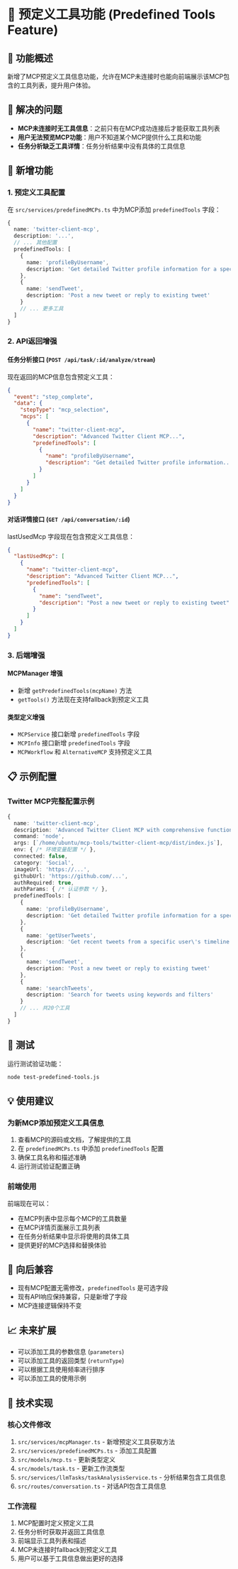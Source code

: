 # 🔧 预定义工具功能 (Predefined Tools Feature)

## 📝 功能概述

新增了MCP预定义工具信息功能，允许在MCP未连接时也能向前端展示该MCP包含的工具列表，提升用户体验。

## 🎯 解决的问题

- **MCP未连接时无工具信息**：之前只有在MCP成功连接后才能获取工具列表
- **用户无法预览MCP功能**：用户不知道某个MCP提供什么工具和功能
- **任务分析缺乏工具详情**：任务分析结果中没有具体的工具信息

## 🚀 新增功能

### 1. 预定义工具配置
在 `src/services/predefinedMCPs.ts` 中为MCP添加 `predefinedTools` 字段：

```typescript
{
  name: 'twitter-client-mcp',
  description: '...',
  // ... 其他配置
  predefinedTools: [
    {
      name: 'profileByUsername',
      description: 'Get detailed Twitter profile information for a specific username'
    },
    {
      name: 'sendTweet',
      description: 'Post a new tweet or reply to existing tweet'
    }
    // ... 更多工具
  ]
}
```

### 2. API返回增强

#### 任务分析接口 (`POST /api/task/:id/analyze/stream`)
现在返回的MCP信息包含预定义工具：

```json
{
  "event": "step_complete",
  "data": {
    "stepType": "mcp_selection",
    "mcps": [
      {
        "name": "twitter-client-mcp",
        "description": "Advanced Twitter Client MCP...",
        "predefinedTools": [
          {
            "name": "profileByUsername",
            "description": "Get detailed Twitter profile information..."
          }
        ]
      }
    ]
  }
}
```

#### 对话详情接口 (`GET /api/conversation/:id`)
lastUsedMcp 字段现在包含预定义工具信息：

```json
{
  "lastUsedMcp": [
    {
      "name": "twitter-client-mcp",
      "description": "Advanced Twitter Client MCP...",
      "predefinedTools": [
        {
          "name": "sendTweet",
          "description": "Post a new tweet or reply to existing tweet"
        }
      ]
    }
  ]
}
```

### 3. 后端增强

#### MCPManager 增强
- 新增 `getPredefinedTools(mcpName)` 方法
- `getTools()` 方法现在支持fallback到预定义工具

#### 类型定义增强
- `MCPService` 接口新增 `predefinedTools` 字段
- `MCPInfo` 接口新增 `predefinedTools` 字段
- `MCPWorkflow` 和 `AlternativeMCP` 支持预定义工具

## 📋 示例配置

### Twitter MCP完整配置示例
```typescript
{
  name: 'twitter-client-mcp',
  description: 'Advanced Twitter Client MCP with comprehensive functionality...',
  command: 'node',
  args: [`/home/ubuntu/mcp-tools/twitter-client-mcp/dist/index.js`],
  env: { /* 环境变量配置 */ },
  connected: false,
  category: 'Social',
  imageUrl: 'https://...',
  githubUrl: 'https://github.com/...',
  authRequired: true,
  authParams: { /* 认证参数 */ },
  predefinedTools: [
    {
      name: 'profileByUsername',
      description: 'Get detailed Twitter profile information for a specific username'
    },
    {
      name: 'getUserTweets',
      description: 'Get recent tweets from a specific user\'s timeline'
    },
    {
      name: 'sendTweet',
      description: 'Post a new tweet or reply to existing tweet'
    },
    {
      name: 'searchTweets',
      description: 'Search for tweets using keywords and filters'
    }
    // ... 共20个工具
  ]
}
```

## 🧪 测试

运行测试验证功能：

```bash
node test-predefined-tools.js
```

## 💡 使用建议

### 为新MCP添加预定义工具信息

1. 查看MCP的源码或文档，了解提供的工具
2. 在 `predefinedMCPs.ts` 中添加 `predefinedTools` 配置
3. 确保工具名称和描述准确
4. 运行测试验证配置正确

### 前端使用

前端现在可以：
- 在MCP列表中显示每个MCP的工具数量
- 在MCP详情页面展示工具列表
- 在任务分析结果中显示将使用的具体工具
- 提供更好的MCP选择和替换体验

## 🔄 向后兼容

- 现有MCP配置无需修改，`predefinedTools` 是可选字段
- 现有API响应保持兼容，只是新增了字段
- MCP连接逻辑保持不变

## 📈 未来扩展

- 可以添加工具的参数信息 (`parameters`)
- 可以添加工具的返回类型 (`returnType`)
- 可以根据工具使用频率进行排序
- 可以添加工具的使用示例

## 🔧 技术实现

### 核心文件修改
1. `src/services/mcpManager.ts` - 新增预定义工具获取方法
2. `src/services/predefinedMCPs.ts` - 添加工具配置
3. `src/models/mcp.ts` - 更新类型定义
4. `src/models/task.ts` - 更新工作流类型
5. `src/services/llmTasks/taskAnalysisService.ts` - 分析结果包含工具信息
6. `src/routes/conversation.ts` - 对话API包含工具信息

### 工作流程
1. MCP配置时定义预定义工具
2. 任务分析时获取并返回工具信息
3. 前端显示工具列表和描述
4. MCP未连接时fallback到预定义工具
5. 用户可以基于工具信息做出更好的选择 